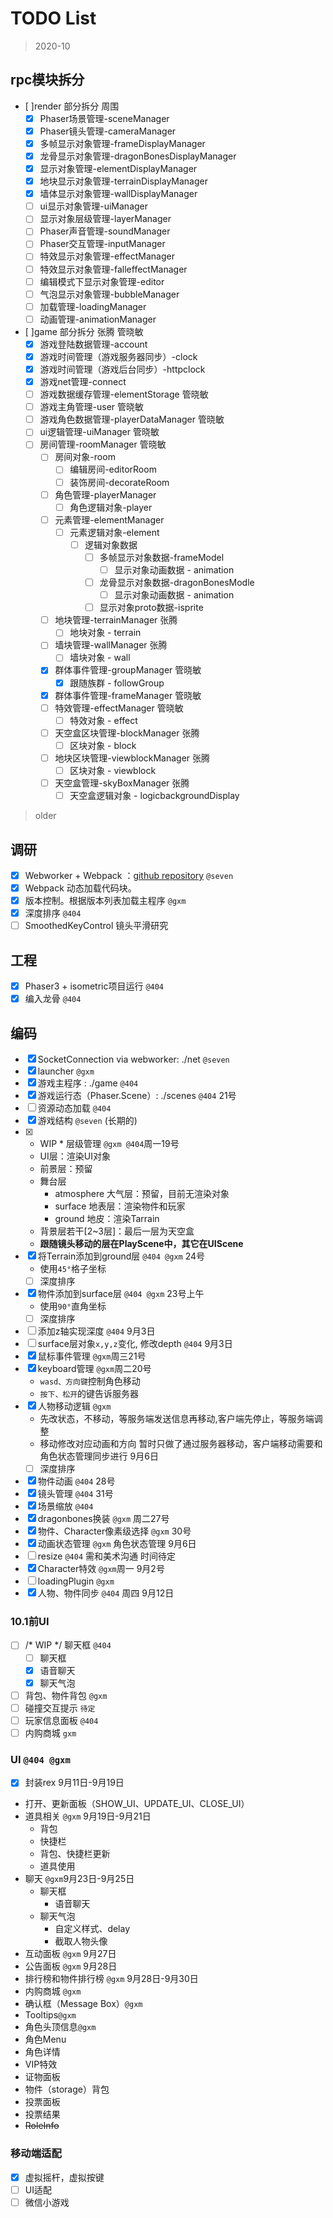 TODO List
===
> 2020-10
## rpc模块拆分
- [ ]render 部分拆分  周围
  - [x] Phaser场景管理-sceneManager
  - [x] Phaser镜头管理-cameraManager
  - [x] 多帧显示对象管理-frameDisplayManager
  - [x] 龙骨显示对象管理-dragonBonesDisplayManager
  - [x] 显示对象管理-elementDisplayManager
  - [x] 地块显示对象管理-terrainDisplayManager
  - [x] 墙体显示对象管理-wallDisplayManager
  - [ ] ui显示对象管理-uiManager
  - [ ] 显示对象层级管理-layerManager
  - [ ] Phaser声音管理-soundManager
  - [ ] Phaser交互管理-inputManager
  - [ ] 特效显示对象管理-effectManager
  - [ ] 特效显示对象管理-falleffectManager
  - [ ] 编辑模式下显示对象管理-editor
  - [ ] 气泡显示对象管理-bubbleManager
  - [ ] 加载管理-loadingManager
  - [ ] 动画管理-animationManager
- [ ]game 部分拆分 张腾 管晓敏
  - [x] 游戏登陆数据管理-account
  - [x] 游戏时间管理（游戏服务器同步）-clock
  - [x] 游戏时间管理（游戏后台同步）-httpclock
  - [x] 游戏net管理-connect
  - [ ] 游戏数据缓存管理-elementStorage 管晓敏
  - [ ] 游戏主角管理-user 管晓敏
  - [ ] 游戏角色数据管理-playerDataManager 管晓敏
  - [ ] ui逻辑管理-uiManager 管晓敏
  - [ ] 房间管理-roomManager 管晓敏
    - [ ] 房间对象-room
      - [ ] 编辑房间-editorRoom
      - [ ] 装饰房间-decorateRoom
    - [ ] 角色管理-playerManager
      - [ ] 角色逻辑对象-player
    - [ ] 元素管理-elementManager
      - [ ] 元素逻辑对象-element
        - [ ] 逻辑对象数据
          - [ ] 多帧显示对象数据-frameModel
            - [ ] 显示对象动画数据 - animation
          - [ ] 龙骨显示对象数据-dragonBonesModle
            - [ ] 显示对象动画数据 - animation
          - [ ] 显示对象proto数据-isprite
    - [ ] 地块管理-terrainManager 张腾
      - [ ] 地块对象 - terrain
    - [ ] 墙块管理-wallManager 张腾
      - [ ] 墙块对象 - wall
    - [x] 群体事件管理-groupManager 管晓敏
      - [x] 跟随族群 - followGroup
    - [x] 群体事件管理-frameManager 管晓敏
    - [ ] 特效管理-effectManager 管晓敏
      - [ ] 特效对象 - effect
    - [ ] 天空盒区块管理-blockManager 张腾
      - [ ] 区块对象 - block
    - [ ] 地块区块管理-viewblockManager 张腾
      - [ ] 区块对象 - viewblock
    - [ ] 天空盒管理-skyBoxManager 张腾
      - [ ] 天空盒逻辑对象 - logicbackgroundDisplay
> older
## 调研
- [x] Webworker + Webpack ：[github repository](https://github.com/askdaddy/ts-webworker-webpack) `@seven`
- [x] Webpack 动态加载代码块。
- [x] 版本控制。根据版本列表加载主程序 `@gxm`
- [x] 深度排序 `@404`
- [ ] SmoothedKeyControl 镜头平滑研究

## 工程
- [x] Phaser3 + isometric项目运行 `@404`
- [x] 编入龙骨 `@404`

## 编码
- [x] SocketConnection via webworker: ./net `@seven`
- [x] launcher `@gxm`
- [x] 游戏主程序 : ./game `@404`
- [x] 游戏运行态（Phaser.Scene）: ./scenes `@404` 21号
- [ ] 资源动态加载 `@404`
- [x] 游戏结构 `@seven` (长期的)
- [x] * WIP * 层级管理 `@gxm @404`周一19号
  - UI层：渲染UI对象
  - 前景层：预留
  - 舞台层
    - atmosphere 大气层：预留，目前无渲染对象
    - surface 地表层：渲染物件和玩家
    - ground 地皮：渲染Tarrain
  - 背景层若干[2~3层]：最后一层为天空盒
  - **跟随镜头移动的层在PlayScene中，其它在UIScene**
- [x] 将Terrain添加到ground层 `@404 @gxm` 24号
  - 使用`45°`格子坐标
  - [ ] 深度排序 
- [x] 物件添加到surface层 `@404 @gxm` 23号上午
  - 使用`90°`直角坐标
  - [ ] 深度排序 
- [ ] 添加z轴实现深度 `@404` 9月3日
- [ ] surface层对象`x,y,z`变化, 修改depth `@404` 9月3日
- [x] 鼠标事件管理 `@gxm`周三21号
- [x] keyboard管理 `@gxm`周二20号
  - `wasd、方向键`控制角色移动
  - `按下、松开`的键告诉服务器 
- [x] 人物移动逻辑 `@gxm`
  - 先改状态，不移动，等服务端发送信息再移动,客户端先停止，等服务端调整
  - 移动修改对应动画和方向  暂时只做了通过服务器移动，客户端移动需要和角色状态管理同步进行 9月6日
  - [ ] 深度排序 
- [x]  物件动画 `@404` 28号
- [x] 镜头管理 `@404` 31号
- [x] 场景缩放 `@404`
- [x] dragonbones换装 `@gxm` 周二27号
- [x] 物件、Character像素级选择 `@gxm` 30号
- [x] 动画状态管理 `@gxm` 角色状态管理 9月6日
- [ ] resize `@404` 需和美术沟通 时间待定
- [x] Character特效 `@gxm`周一 9月2号
- [ ] loadingPlugin `@gxm`
- [x] 人物、物件同步 `@404` 周四 9月12日

### 10.1前UI
- [ ] /* WIP */ 聊天框 `@404`
    - [ ] 聊天框
    - [x] 语音聊天
    - [x] 聊天气泡
- [ ] 背包、物件背包 `@gxm`
- [ ] 碰撞交互提示 `待定`
- [ ] 玩家信息面板 `@404`
- [ ] 内购商城 `gxm`

### UI `@404 @gxm`
  -[x] 封装rex 9月11日-9月19日
  - 打开、更新面板（SHOW_UI、UPDATE_UI、CLOSE_UI）
  - 道具相关 `@gxm` 9月19日-9月21日 
    - 背包
    - 快捷栏
    - 背包、快捷栏更新
    - 道具使用
  - 聊天 `@gxm`9月23日-9月25日
    - 聊天框
      - 语音聊天
    - 聊天气泡
      - 自定义样式、delay
      - 截取人物头像
  - 互动面板 `@gxm` 9月27日
  - 公告面板 `@gxm` 9月28日
  - 排行榜和物件排行榜 `@gxm` 9月28日-9月30日
  - 内购商城 `@gxm`
  - 确认框（Message Box）`@gxm`
  - Tooltips`@gxm`
  - 角色头顶信息`@gxm`
  - 角色Menu
  - 角色详情
  - VIP特效
  - 证物面板
  - 物件（storage）背包
  - 投票面板
  - 投票结果
  - ~~RoleInfo~~

### 移动端适配
- [x] 虚拟摇杆，虚拟按键
- [ ] UI适配
- [ ] 微信小游戏
